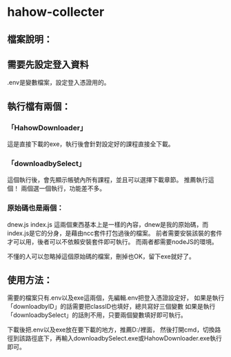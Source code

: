 # hahow-collecter
## 檔案說明：

## 需要先設定登入資料
.env是變數檔案，設定登入憑證用的。

## 執行檔有兩個：

### 「HahowDownloader」
這是直接下載的exe，執行後會針對設定好的課程直接全下載。

### 「downloadbySelect」
這個執行後，會先顯示帳號內所有課程，並且可以選擇下載章節。
推薦執行這個！
兩個選一個執行，功能差不多。

### 原始碼也是兩個：
dnew.js
index.js
這兩個東西基本上是一樣的內容，dnew是我的原始碼，而index.js是它的分身，是藉由ncc套件打包過後的檔案。
前者需要安裝該裝的套件才可以用，後者可以不依賴安裝套件即可執行。
而兩者都需要nodeJS的環境。

不懂的人可以忽略掉這個原始碼的檔案，刪掉也OK，留下exe就好了。

## 使用方法：

需要的檔案只有.env以及exe這兩個，先編輯.env把登入憑證設定好，
如果是執行「downloadbyID」的話需要把classID也填好，總共寫好三個變數
如果是執行「downloadbySelect」的話則不用，只要兩個變數填好即可執行。

下載後把.env以及exe放在要下載的地方，推薦D:/裡面，
然後打開cmd，切換路徑到該路徑底下，再輸入downloadbySelect.exe或HahowDownloader.exe執行即可。
